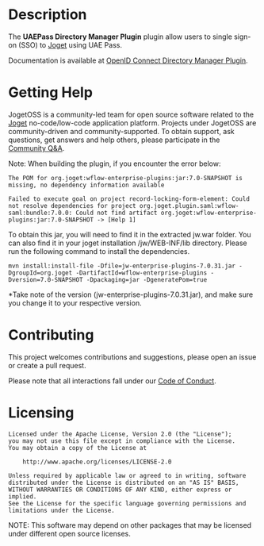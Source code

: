 # Description

The **UAEPass Directory Manager Plugin** plugin allow users to single sign-on (SSO) to [Joget](https://www.joget.org) using UAE Pass.

Documentation is available at [OpenID Connect Directory Manager Plugin](https://dev.joget.org/community/display/marketplace/UAEPass+Directory+Manager+Plugin).

# Getting Help

JogetOSS is a community-led team for open source software related to the [Joget](https://www.joget.org) no-code/low-code application platform.
Projects under JogetOSS are community-driven and community-supported.
To obtain support, ask questions, get answers and help others, please participate in the [Community Q&A](https://answers.joget.org/).

Note: When building the plugin, if you encounter the error below:

    The POM for org.joget:wflow-enterprise-plugins:jar:7.0-SNAPSHOT is missing, no dependency information available

    Failed to execute goal on project record-locking-form-element: Could not resolve dependencies for project org.joget.plugin.saml:wflow-saml:bundle:7.0.0: Could not find artifact org.joget:wflow-enterprise-plugins:jar:7.0-SNAPSHOT -> [Help 1]

To obtain this jar, you will need to find it in the extracted jw.war folder. You can also find it in your joget installation /jw/WEB-INF/lib directory. Please run the following command to install the dependencies.

    mvn install:install-file -Dfile=jw-enterprise-plugins-7.0.31.jar -DgroupId=org.joget -DartifactId=wflow-enterprise-plugins -Dversion=7.0-SNAPSHOT -Dpackaging=jar -DgeneratePom=true
*Take note of the version (jw-enterprise-plugins-7.0.31.jar), and make sure you change it to your respective version.

# Contributing

This project welcomes contributions and suggestions, please open an issue or create a pull request.

Please note that all interactions fall under our [Code of Conduct](https://github.com/jogetoss/repo-template/blob/main/CODE_OF_CONDUCT.md).

# Licensing

    Licensed under the Apache License, Version 2.0 (the "License");
    you may not use this file except in compliance with the License.
    You may obtain a copy of the License at

        http://www.apache.org/licenses/LICENSE-2.0

    Unless required by applicable law or agreed to in writing, software
    distributed under the License is distributed on an "AS IS" BASIS,
    WITHOUT WARRANTIES OR CONDITIONS OF ANY KIND, either express or implied.
    See the License for the specific language governing permissions and
    limitations under the License.

NOTE: This software may depend on other packages that may be licensed under different open source licenses.
